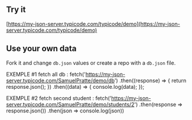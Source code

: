 ## Try it

[https://my-json-server.typicode.com/typicode/demo](https://my-json-server.typicode.com/typicode/demo)

## Use your own data

Fork it and change `db.json` values or create a repo with a `db.json` file.

EXEMPLE #1 fetch all db :
fetch('https://my-json-server.typicode.com/SamuelPratte/demo/db')
  .then((response) => {
    return response.json();
  })
  .then((data) => {
    console.log(data);
  });


EXEMPLE #2 fetch second student :
fetch('https://my-json-server.typicode.com/SamuelPratte/demo/students/2')
  .then(response => response.json())
  .then(json => console.log(json))
